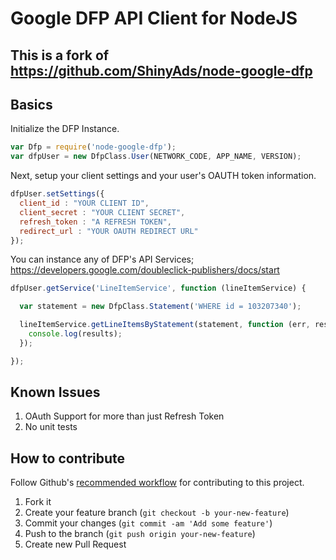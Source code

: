 # Google DFP API Client for NodeJS

## This is a fork of https://github.com/ShinyAds/node-google-dfp

## Basics

Initialize the DFP Instance.

```JavaScript
var Dfp = require('node-google-dfp');
var dfpUser = new DfpClass.User(NETWORK_CODE, APP_NAME, VERSION);
```

Next, setup your client settings and your user's OAUTH token information.

```JavaScript
dfpUser.setSettings({
  client_id : "YOUR CLIENT ID",
  client_secret : "YOUR CLIENT SECRET",
  refresh_token : "A REFRESH TOKEN",
  redirect_url : "YOUR OAUTH REDIRECT URL"
});
```

You can instance any of DFP's API Services; https://developers.google.com/doubleclick-publishers/docs/start


```JavaScript
dfpUser.getService('LineItemService', function (lineItemService) {

  var statement = new DfpClass.Statement('WHERE id = 103207340');

  lineItemService.getLineItemsByStatement(statement, function (err, results) {
    console.log(results);
  });

});
```


Known Issues
------------

1. OAuth Support for more than just Refresh Token
2. No unit tests


How to contribute
-----------

Follow Github's [recommended workflow](https://help.github.com/articles/fork-a-repo) for contributing to this project.

1. Fork it
2. Create your feature branch (`git checkout -b your-new-feature`)
3. Commit your changes (`git commit -am 'Add some feature'`)
4. Push to the branch (`git push origin your-new-feature`)
5. Create new Pull Request
